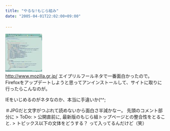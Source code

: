```yaml
---
title: "やるな!もじら組み"
date: "2005-04-01T22:02:00+09:00"

---
```


<div class="diaryPhoto"><a href="/images/mixi/2005/12888612_156.jpg" data-lightbox="45"><img src="/images/mixi/2005/thumbnail/12888612_156.jpg" alt="" /></a></div>
<a href="http://www.mozilla.gr.jp/" rel="nofollow" target="_blank">http://<wbr />www.moz<wbr />illa.gr<wbr />.jp/</a>
エイプリルフールネタで一番面白かったので。
Firefoxをアップデートしようと思ってアンインストールして、サイトに取りに行ったらこんなのが。

IEをいじめるのがネタなのか、本当に手違いか(^^;

＃JPGだと文字がつぶれて読めないから面白さ半減かなー。
先頭のコメント部分に
&gt; ToDo:
&gt; 公開直前に, 最新版のもじら組トップページとの整合性をとること. 
&gt; トピックス以下の文体をどうする？
って入ってるんだけど（笑）
